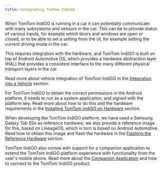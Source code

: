 ```yaml
---
title: Integrating TomTom IndiGO
---
```


When TomTom IndiGO is running in a car it can potentially communicate with many subsystems and 
sensors in the car. This can be to provide status of various inputs, for example which doors and 
windows are open or closed, or to be able to set a setting from the UI, for example setting the 
current driving mode in the car. 

This requires integration with the hardware, and TomTom IndiGO is built on top of Android Automotive 
OS, which provides a hardware abstraction layer (HAL) that provides a consistent interface to the 
many different physical transport layers in the car.

Read more about vehicle integration of TomTom IndiGO in the 
[Integration into a Vehicle](/tomtom-indigo/documentation/integrating/integration-into-a-vehicle)
section.

For TomTom IndiGO to obtain the correct permissions in the Android platform, it needs to run as a 
system application, and signed with the platform key. Read more about how to do this and the 
hardware requirements in the 
[Installing TomTom IndiGO on Hardware](/tomtom-indigo/documentation/integrating/installing-tomtom-indigo-on-hardware) 
section.

When developing the TomTom IndiGO platform, we have used a Samsung Galaxy Tab S5e as reference 
hardware, we also provide a reference image for this, based on LineageOS, which in turn is based on 
Android Automotive. Read how to obtain this image and flash the hardware in the 
[Flashing the Reference Hardware](/tomtom-indigo/documentation/integrating/flashing-the-reference-hardware) 
section.

TomTom IndiGO also comes with support for a companion application to extend the TomTom IndiGO 
platform experience with functionality from the user's mobile phone. Read more about the 
[Companion Application](/tomtom-indigo/documentation/integrating/companion-application) and how to 
connect to the TomTom IndiGO product.

